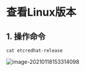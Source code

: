 # 查看Linux版本

## 1. 操作命令

```
cat etcredhat-release
```

![image-20210118153314098](https://zszblog.oss-cn-beijing.aliyuncs.com/zszblog/blogimage-master/img/image-20210118153314098.png)
